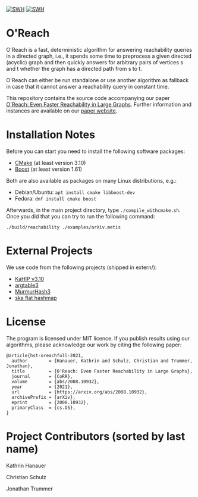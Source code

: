 [![SWH](https://archive.softwareheritage.org/badge/origin/https://github.com/o-reach/O-Reach/)](https://archive.softwareheritage.org/browse/origin/?origin_url=https://github.com/o-reach/O-Reach)
[![SWH](https://archive.softwareheritage.org/badge/swh:1:dir:f3b335103fbc2a0d161f573a2ffc64f4599a2a66/)](https://archive.softwareheritage.org/swh:1:dir:f3b335103fbc2a0d161f573a2ffc64f4599a2a66)

O'Reach
=====
O'Reach is a fast, deterministic algorithm for answering reachability queries in a directed graph, i.e.,
it spends some time to preprocess a given directed (acyclic) graph and then quickly answers for arbitrary pairs of vertices s and t whether the graph has a directed path from s to t.

O'Reach can either be run standalone or use another algorithm as fallback in
case that it cannot answer a reachability query in constant time.

This repository contains the source code accompanying our paper
[O'Reach: Even Faster Reachability in Large Graphs](https://arxiv.org/abs/2008.10932).
Further information and instances are available on our [paper website](https://oreach.taa.univie.ac.at/).

Installation Notes
=====

Before you can start you need to install the following software packages:

- [CMake](https://cmake.org/) (at least version 3.10)
- [Boost](https://www.boost.org/) (at least version 1.61)

Both are also available as packages on many Linux distributions, e.g.:
- Debian/Ubuntu: ``apt install cmake libboost-dev``
- Fedora: ``dnf install cmake boost``


Afterwards, in the main project directory, type `./compile_withcmake.sh`. Once
you did that you can try to run the following command:
```
./build/reachability ./examples/arXiv.metis
```

External Projects
======
We use code from the following projects (shipped in extern/):

- [KaHIP v3.10](https://github.com/KaHIP/KaHIP/)
- [argtable3](https://github.com/argtable/argtable3)
- [MurmurHash3](https://github.com/aappleby/smhasher/blob/92cf3702fcfaadc84eb7bef59825a23e0cd84f56/src/MurmurHash3.cpp)
- [ska flat hashmap](https://github.com/skarupke/flat_hash_map/blob/2c4687431f978f02a3780e24b8b701d22aa32d9c/flat_hash_map.hpp)


License
=====
The program is licensed under MIT licence.
If you publish results using our algorithms, please acknowledge our work by citing the following paper:

```
@article{hst-oreachfull-2021,
  author        = {Hanauer, Kathrin and Schulz, Christian and Trummer, Jonathan},
  title         = {O'Reach: Even Faster Reachability in Large Graphs},
  journal       = {CoRR},
  volume        = {abs/2008.10932},
  year          = {2021},
  url           = {https://arxiv.org/abs/2008.10932},
  archivePrefix = {arXiv},
  eprint        = {2008.10932},
  primaryClass  = {cs.DS},
}
```

Project Contributors (sorted by last name)
=====
Kathrin Hanauer

Christian Schulz

Jonathan Trummer
